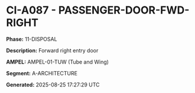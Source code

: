 # CI-A087 - PASSENGER-DOOR-FWD-RIGHT

**Phase:** 11-DISPOSAL

**Description:** Forward right entry door

**AMPEL:** AMPEL-01-TUW (Tube and Wing)

**Segment:** A-ARCHITECTURE

**Generated:** 2025-08-25 17:27:29 UTC
